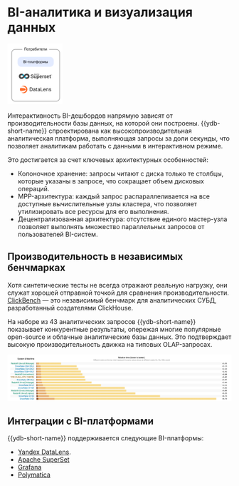 # BI-аналитика и визуализация данных

![](_includes/olap_bi.png)

Интерактивность BI-дешбордов напрямую зависят от производительности базы данных, на которой они построены. {{ydb-short-name}} спроектирована как высокопроизводительная аналитическая платформа, выполняющая запросы за доли секунды, что позволяет аналитикам работать с данными в интерактивном режиме.

Это достигается за счет ключевых архитектурных особенностей:

- Колоночное хранение: запросы читают с диска только те столбцы, которые указаны в запросе, что сокращает объем дисковых операций.
- MPP-архитектура: каждый запрос распараллеливается на все доступные вычислительные узлы кластера, что позволяет утилизировать все ресурсы для его выполнения.
- Децентрализованная архитектура: отсутствие единого мастер-узла позволяет выполнять множество параллельных запросов от пользователей BI-систем.

## Производительность в независимых бенчмарках

Хотя синтетические тесты не всегда отражают реальную нагрузку, они служат хорошей отправной точкой для сравнения производительности. [ClickBench](https://benchmark.clickhouse.com/#system=+Rf%7Cnof%7CYD&type=-&machine=-ca2%7Cgle%7C6ax%7Cae-%7C6ale%7Cgel%7C3al&cluster_size=-&opensource=-&tuned=+n&metric=hot&queries=-) — это независимый бенчмарк для аналитических СУБД, разработанный создателями ClickHouse.

На наборе из 43 аналитических запросов {{ydb-short-name}} показывает конкурентные результаты, опережая многие популярные open-source и облачные аналитические базы данных. Это подтверждает высокую производительность движка на типовых OLAP-запросах.

![](_includes/clickbench.png)

## Интеграции с BI-платформами

{{ydb-short-name}} поддерживается следующие BI-платформы:

- [Yandex DataLens](../../../../integrations/visualization/datalens.md).
- [Apache SuperSet](../../../../integrations/visualization/superset.md)
- [Grafana](../../../../integrations/visualization/grafana.md)
- [Polymatica](https://wiki.polymatica.ru/display/PDTNUG1343/YDB+Server)
